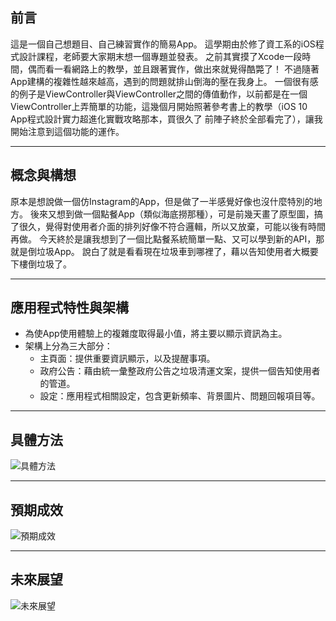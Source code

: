 
## 前言
這是一個自己想題目、自己練習實作的簡易App。
這學期由於修了資工系的iOS程式設計課程，老師要大家期末想一個專題並發表。
之前其實摸了Xcode一段時間，偶而看一看網路上的教學，並且跟著實作，做出來就覺得酷斃了！
不過隨著App建構的複雜性越來越高，遇到的問題就排山倒海的壓在我身上。
一個很有感的例子是ViewController與ViewController之間的傳值動作，以前都是在一個ViewController上弄簡單的功能，這幾個月開始照著參考書上的教學（iOS 10 App程式設計實力超進化實戰攻略那本，買很久了  前陣子終於全部看完了），讓我開始注意到這個功能的運作。
****
## 概念與構想
原本是想說做一個仿Instagram的App，但是做了一半感覺好像也沒什麼特別的地方。
後來又想到做一個點餐App（類似海底撈那種），可是前幾天畫了原型圖，搞了很久，覺得對使用者介面的排列好像不符合邏輯，所以又放棄，可能以後有時間再做。
今天終於是讓我想到了一個比點餐系統簡單一點、又可以學到新的API，那就是倒垃圾App。
說白了就是看看現在垃圾車到哪裡了，藉以告知使用者大概要下樓倒垃圾了。
****
## 應用程式特性與架構
* 為使App使用體驗上的複雜度取得最小值，將主要以顯示資訊為主。
* 架構上分為三大部分：
    * 主頁面：提供重要資訊顯示，以及提醒事項。
    * 政府公告：藉由統一彙整政府公告之垃圾清運文案，提供一個告知使用者的管道。
    * 設定：應用程式相關設定，包含更新頻率、背景圖片、問題回報項目等。
****
## 具體方法
![](https://github.com/stevenlin1015/NTPC-DustCart-Is-Coming/blob/master/Github%20Repo%20source/投影片08.png "具體方法")

****
## 預期成效
![](https://github.com/stevenlin1015/NTPC-DustCart-Is-Coming/blob/master/Github%20Repo%20source/投影片09.png "預期成效")

****
## 未來展望
![](https://github.com/stevenlin1015/NTPC-DustCart-Is-Coming/blob/master/Github%20Repo%20source/投影片10.png "未來展望")
